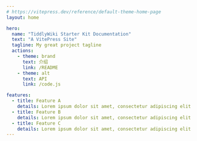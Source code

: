 ```yaml
---
# https://vitepress.dev/reference/default-theme-home-page
layout: home

hero:
  name: "TiddlyWiki Starter Kit Documentation"
  text: "A VitePress Site"
  tagline: My great project tagline
  actions:
    - theme: brand
      text: 介绍
      link: /README
    - theme: alt
      text: API
      link: /code.js

features:
  - title: Feature A
    details: Lorem ipsum dolor sit amet, consectetur adipiscing elit
  - title: Feature B
    details: Lorem ipsum dolor sit amet, consectetur adipiscing elit
  - title: Feature C
    details: Lorem ipsum dolor sit amet, consectetur adipiscing elit
---
```


